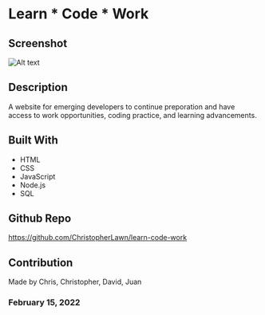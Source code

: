 # Learn * Code * Work

## Screenshot
![Alt text](/assets/images/placeholder.png?raw=true "Terminal")

## Description
A website for emerging developers to continue preporation and have access to work opportunities, coding practice, and learning advancements.

## Built With
- HTML
- CSS
- JavaScript
- Node.js
- SQL

## Github Repo
https://github.com/ChristopherLawn/learn-code-work

## Contribution
Made by Chris, Christopher, David, Juan

### February 15, 2022

